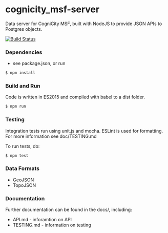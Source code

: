 cognicity_msf-server
====================
Data server for CogniCity MSF, built with NodeJS to provide JSON APIs to Postgres objects.

[![Build Status](https://travis-ci.org/usergroupcoop/cognicity_msf-server.svg?branch=master)](https://travis-ci.org/usergroupcoop/cognicity_msf-server)

### Dependencies
- see package.json, or run
```sh
$ npm install
```

### Build and Run
Code is written in ES2015 and compiled with babel to a dist folder.
```sh
$ npm run
```

### Testing
Integration tests run using unit.js and mocha. ESLint is used for formatting. For more information see doc/TESTING.md

To run tests, do:
```sh
$ npm test
```

### Data Formats
- GeoJSON
- TopoJSON


### Documentation
Further documentation can be found in the docs/, including:
- API.md - inforamtion on API
- TESTING.md - information on testing

